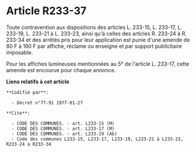 # Article R233-37

Toute contravention aux dispositions des articles L. 233-15, L. 233-17, L. 233-19, L. 233-21 à L. 233-23, ainsi qu'à celles
des articles R. 233-24 à R. 233-34 et des arrêtés pris pour leur application est punie d'une amende de 80 F à 160 F par
affiche, réclame ou enseigne et par support publicitaire imposable.

Pour les affiches lumineuses mentionnées au 5° de l'article L. 233-17, cette amende est encourue pour chaque annonce.

**Liens relatifs à cet article**

	**Codifié par**:

	  - Décret n°77-91 1977-01-27

	**Cite**:

	  - CODE DES COMMUNES. - art. L233-15 (M)
	  - CODE DES COMMUNES. - art. L233-17 (M)
	  - CODE DES COMMUNES. - art. L233-19 (Ab)
	  - Code des communes L233-15, L233-17, L233-19, L233-21 à L233-23, R233-24 à R233-34
